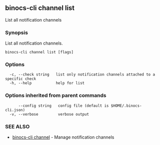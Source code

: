 ## binocs-cli channel list

List all notification channels

### Synopsis


List all notification channels.


```
binocs-cli channel list [flags]
```

### Options

```
  -c, --check string   list only notification channels attached to a specific check
  -h, --help           help for list
```

### Options inherited from parent commands

```
      --config string   config file (default is $HOME/.binocs-cli.json)
  -v, --verbose         verbose output
```

### SEE ALSO

* [binocs-cli channel](binocs-cli_channel.md)	 - Manage notification channels

